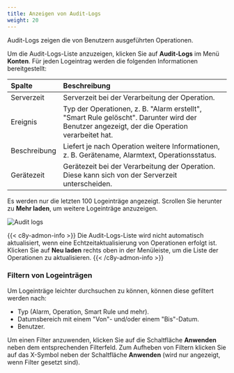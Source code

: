 ```yaml
---
title: Anzeigen von Audit-Logs
weight: 20
---
```


Audit-Logs zeigen die von Benutzern ausgeführten Operationen.

Um die Audit-Logs-Liste anzuzeigen, klicken Sie auf **Audit-Logs** im Menü **Konten**. Für jeden Logeintrag werden die folgenden Informationen bereitgestellt:

<table>
<colgroup>
<col style="width: 15%;">
<col style="width: 85%;">
</colgroup>
<thead>
<tr>
<th align="left">Spalte</th>
<th align="left">Beschreibung</th>
</tr>
</thead>

<tbody>
<tr>
<td align="left">Serverzeit</td>
<td align="left">Serverzeit bei der Verarbeitung der Operation.</td>
</tr>

<tr>
<td align="left">Ereignis</td>
<td align="left">Typ der Operationen, z. B. "Alarm erstellt", "Smart Rule gelöscht". Darunter wird der Benutzer angezeigt, der die Operation verarbeitet hat.</td>
</tr>

<tr>
<td align="left">Beschreibung</td>
<td align="left">Liefert je nach Operation weitere Informationen, z. B. Gerätename, Alarmtext, Operationsstatus.</td>
</tr>

<tr>
<td align="left">Gerätezeit</td>
<td align="left">Gerätezeit bei der Verarbeitung der Operation. Diese kann sich von der Serverzeit unterscheiden.</td>
</tr>
</tbody>
</table>

Es werden nur die letzten 100 Logeinträge angezeigt. Scrollen Sie herunter zu **Mehr laden**, um weitere Logeinträge anzuzeigen.

![Audit logs](/images/benutzerhandbuch/Administration/admin-audit-logs.png)

{{< c8y-admon-info >}}
Die Audit-Logs-Liste wird nicht automatisch aktualisiert, wenn eine Echtzeitaktualisierung von Operationen erfolgt ist. Klicken Sie auf **Neu laden** rechts oben in der Menüleiste, um die Liste der Operationen zu aktualisieren.
{{< /c8y-admon-info >}}

### Filtern von Logeinträgen

Um Logeinträge leichter durchsuchen zu können, können diese gefiltert werden nach:

 - Typ (Alarm, Operation, Smart Rule und mehr).
 - Datumsbereich mit einem "Von"- und/oder einem "Bis"-Datum.
 - Benutzer.

Um einen Filter anzuwenden, klicken Sie auf die Schaltfläche **Anwenden** neben dem entsprechenden Filterfeld. Zum Aufheben von Filtern klicken Sie auf das X-Symbol neben der Schaltfläche **Anwenden** (wird nur angezeigt, wenn Filter gesetzt sind).